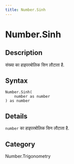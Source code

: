 ```yaml
---
title: Number.Sinh
---
```


# Number.Sinh


## Description

संख्या का हाइपरबोलिक सिन लौटाता है.


## Syntax

```powerquery
Number.Sinh(
    number as number
) as number
```


## Details

<code>number</code> का हाइपरबोलिक सिन लौटाता है.



## Category
Number.Trigonometry
